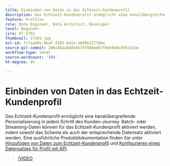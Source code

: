 ```yaml
---
title: Einbinden von Daten in das Echtzeit-Kundenprofil
description: Das Echtzeit-Kundenprofil ermöglicht eine kanalübergreifende Personalisierung in jedem Schritt des Kunden-Journey. Batch- oder Streaming-Daten können für das Echtzeit-Kundenprofil aktiviert werden, indem sowohl das Schema als auch der entsprechende Datensatz aktiviert werden.
feature: Profiles
role: Data Engineer, Data Architect, Developer
level: Beginner
jira: KT-2702
thumbnail: 27301.jpg
exl-id: fc7aad9e-8eaf-4101-b41e-a0d9b127f8be
source-git-commit: 286c85aa88d44574f00ded67f0de8e0c945a153e
workflow-type: tm+mt
source-wordcount: '104'
ht-degree: 0%

---
```


# Einbinden von Daten in das Echtzeit-Kundenprofil

Das Echtzeit-Kundenprofil ermöglicht eine kanalübergreifende Personalisierung in jedem Schritt des Kunden-Journey. Batch- oder Streaming-Daten können für das Echtzeit-Kundenprofil aktiviert werden, indem sowohl das Schema als auch der entsprechende Datensatz aktiviert werden. Eine ausführliche Produktdokumentation finden Sie unter [Hinzufügen von Daten zum Echtzeit-Kundenprofil](https://experienceleague.adobe.com/docs/experience-platform/profile/tutorials/add-profile-data.html?lang=de) und [Konfigurieren eines Datensatzes für Profil mit API](https://experienceleague.adobe.com/docs/experience-platform/profile/tutorials/dataset-configuration.html?lang=de).

>[!VIDEO](https://video.tv.adobe.com/v/27301?learn=on&enablevpops)
